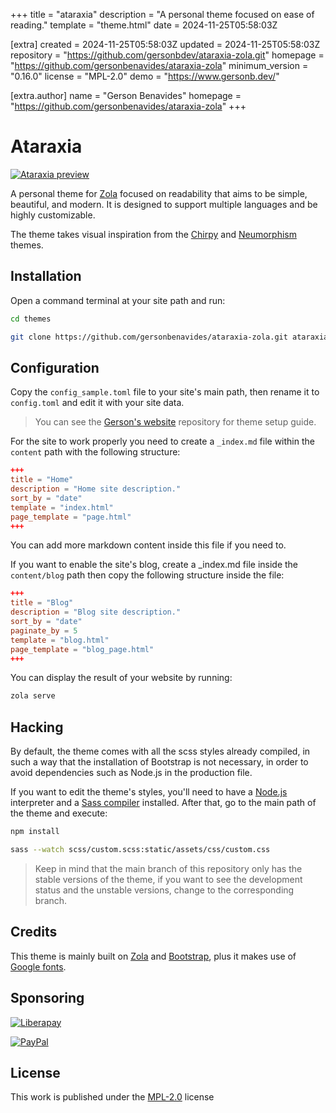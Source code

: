 
+++
title = "ataraxia"
description = "A personal theme focused on ease of reading."
template = "theme.html"
date = 2024-11-25T05:58:03Z

[extra]
created = 2024-11-25T05:58:03Z
updated = 2024-11-25T05:58:03Z
repository = "https://github.com/gersonbdev/ataraxia-zola.git"
homepage = "https://github.com/gersonbenavides/ataraxia-zola"
minimum_version = "0.16.0"
license = "MPL-2.0"
demo = "https://www.gersonb.dev/"

[extra.author]
name = "Gerson Benavides"
homepage = "https://github.com/gersonbenavides/ataraxia-zola"
+++        

# Ataraxia

[![Ataraxia preview](https://raw.githubusercontent.com/gersonbenavides/ataraxia-zola/main/mockup.png "Ataraxia mockup")](https://gersonbenavides.github.io/)

A personal theme for [Zola](https://www.getzola.org/) focused on readability that aims to be simple, beautiful, and modern. It is designed to support multiple languages and be highly customizable.

The theme takes visual inspiration from the [Chirpy](https://github.com/cotes2020/jekyll-theme-chirpy) and [Neumorphism](https://github.com/longpdo/neumorphism) themes.

## Installation

Open a command terminal at your site path and run:

```bash
cd themes
```

```bash
git clone https://github.com/gersonbenavides/ataraxia-zola.git ataraxia
```

## Configuration

Copy the `config_sample.toml` file to your site's main path, then rename it to `config.toml` and edit it with your site data.

> You can see the [Gerson's website](https://github.com/gersonbenavides/gersonbenavides.github.io) repository for theme setup guide.

For the site to work properly you need to create a `_index.md` file within the `content` path with the following structure:

```toml
+++
title = "Home"
description = "Home site description."
sort_by = "date"
template = "index.html"
page_template = "page.html"
+++
```

You can add more markdown content inside this file if you need to.

If you want to enable the site's blog, create a _index.md file inside the `content/blog` path then copy the following structure inside the file:

```toml
+++
title = "Blog"
description = "Blog site description."
sort_by = "date"
paginate_by = 5
template = "blog.html"
page_template = "blog_page.html"
+++
```

You can display the result of your website by running:

```bash
zola serve
```


## Hacking

By default, the theme comes with all the scss styles already compiled, in such a way that the installation of Bootstrap is not necessary, in order to avoid dependencies such as Node.js in the production file.

If you want to edit the theme's styles, you'll need to have a [Node.js](https://nodejs.org/) interpreter and a [Sass compiler](https://sass-lang.com/install) installed. After that, go to the main path of the theme and execute:

```bash
npm install
```

```bash
sass --watch scss/custom.scss:static/assets/css/custom.css
```

> Keep in mind that the main branch of this repository only has the stable versions of the theme, if you want to see the development status and the unstable versions, change to the corresponding branch.

## Credits

This theme is mainly built on [Zola](https://www.getzola.org/) and [Bootstrap](https://getbootstrap.com/), plus it makes use of [Google fonts](https://fonts.google.com/).


## Sponsoring

[![Liberapay](https://img.shields.io/badge/Finance%20my%20work-F6C915?style=flat&logo=liberapay&logoColor=ffffff "Finance my work")](https://liberapay.com/gersonbenavides/donate)

[![PayPal](https://img.shields.io/badge/Make%20a%20donation-00457C?style=flat&logo=paypal "Make a donation")](https://paypal.me/gersonbdev?country.x=CO&locale.x=es_XC)


## License

This work is published under the [MPL-2.0](https://www.mozilla.org/en-US/MPL/2.0/) license
        